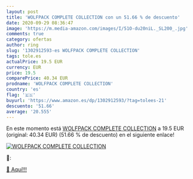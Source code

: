 ```yaml
---
layout: post
title: 'WOLFPACK COMPLETE COLLECTION con un 51.66 % de descuento'
date: 2020-09-29 08:36:47
image: 'https://m.media-amazon.com/images/I/51O-du20niL._SL200_.jpg'
comments: true
category: ofertas
author: ring
slug: '1302912593-es WOLFPACK COMPLETE COLLECTION'
tags: tole.es
actualPrice: 19.5 EUR
currency: EUR
price: 19.5
comparePrice: 40.34 EUR
prodname: 'WOLFPACK COMPLETE COLLECTION'
country: 'es'
flag: '🇪🇸'
buyurl: 'https://www.amazon.es/dp/1302912593/?tag=tolees-21'
descuento: '51.66'
average: '20.555'
---
```


En este momento está [WOLFPACK COMPLETE COLLECTION](https://www.amazon.es/dp/1302912593/?tag=tolees-21) a 19.5 EUR (original: 40.34 EUR) (51.66 %  de descuento) en el siguiente enlace!

[![WOLFPACK COMPLETE COLLECTION](https://m.media-amazon.com/images/I/51O-du20niL._SL200_.jpg)](https://www.amazon.es/dp/1302912593/?tag=tolees-21)

🔎:


[🛒 Aquí!!!](https://www.amazon.es/dp/1302912593/?tag=tolees-21)
